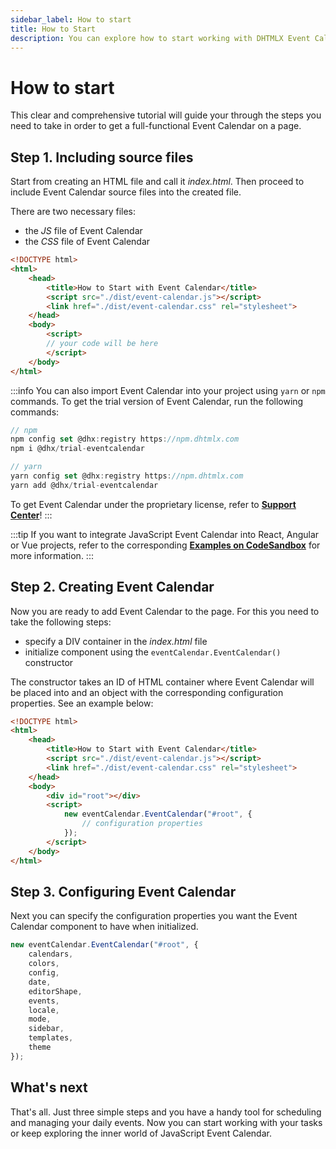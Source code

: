 ```yaml
---
sidebar_label: How to start
title: How to Start
description: You can explore how to start working with DHTMLX Event Calendar in the documentation of the DHTMLX JavaScript Event Calendar library. Browse developer guides and API reference, try out code examples and live demos, and download a free 30-day evaluation version of DHTMLX Event Calendar.
---
```


# How to start

This clear and comprehensive tutorial will guide your through the steps you need to take in order to get a full-functional Event Calendar on a page.

## Step 1. Including source files

Start from creating an HTML file and call it *index.html*. Then proceed to include Event Calendar source files into the created file.

There are two necessary files:

- the *JS* file of Event Calendar
- the *CSS* file of Event Calendar

~~~html {5-6} title="index.html"
<!DOCTYPE html>
<html>
	<head>
		<title>How to Start with Event Calendar</title>
		<script src="./dist/event-calendar.js"></script>   
		<link href="./dist/event-calendar.css" rel="stylesheet">
	</head>
	<body>
		<script>
		// your code will be here
		</script>
	</body>
</html>
~~~

:::info
You can also import Event Calendar into your project using `yarn` or `npm` commands. To get the trial version of Event Calendar, run the following commands:

~~~jsx {2-3,6-7}
// npm
npm config set @dhx:registry https://npm.dhtmlx.com
npm i @dhx/trial-eventcalendar

// yarn
yarn config set @dhx:registry https://npm.dhtmlx.com
yarn add @dhx/trial-eventcalendar
~~~

To get Event Calendar under the proprietary license, refer to **[Support Center](https://dhtmlx.com/docs/technical-support.shtml)**!
:::

:::tip
If you want to integrate JavaScript Event Calendar into React, Angular or Vue projects, refer to the corresponding [**Examples on CodeSandbox**](https://codesandbox.io/u/DHTMLX) for more information.
:::

## Step 2. Creating Event Calendar

Now you are ready to add Event Calendar to the page. For this you need to take the following steps:

- specify a DIV container in the *index.html* file
- initialize component using the `eventCalendar.EventCalendar()` constructor

The constructor takes an ID of HTML container where Event Calendar will be placed into and an object with the corresponding configuration properties. See an example below:

~~~html {9,11-13} title="index.html"
<!DOCTYPE html>
<html>
	<head>
		<title>How to Start with Event Calendar</title>
		<script src="./dist/event-calendar.js"></script>   
		<link href="./dist/event-calendar.css" rel="stylesheet">  
	</head>
	<body>
		<div id="root"></div>
		<script>
			new eventCalendar.EventCalendar("#root", {
				// configuration properties
			});
		</script>
	</body>
</html>
~~~

## Step 3. Configuring Event Calendar

Next you can specify the configuration properties you want the Event Calendar component to have when initialized.

~~~jsx {2-12}
new eventCalendar.EventCalendar("#root", {
	calendars,
	colors,
	config,
	date,
	editorShape,
	events,
	locale,
	mode,
	sidebar,
	templates,
	theme
});
~~~

## What's next

That's all. Just three simple steps and you have a handy tool for scheduling and managing your daily events. Now you can start working with your tasks or keep exploring the inner world of JavaScript Event Calendar.
